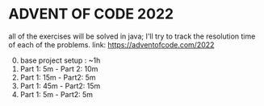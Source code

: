 # ADVENT OF CODE 2022

all of the exercises will be solved in java; I'll try to track the resolution time of each of the problems. link: https://adventofcode.com/2022

0. base project setup : ~1h
1. Part 1: 5m   - Part 2: 10m
2. Part 1: 15m - Part2: 5m
3. Part 1: 45m - Part2: 15m
4. Part 1: 5m - Part2: 5m